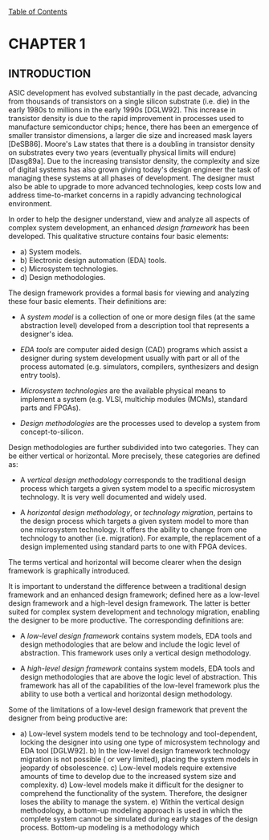 [Table of Contents](https://github.com/JeffDeCola/my-masters-thesis#table-of-contents)

# CHAPTER 1

## INTRODUCTION

ASIC development has evolved substantially in the past decade,
advancing from thousands of transistors on a single silicon substrate
(i.e. die) in the early 1980s to millions in the early 1990s [DGLW92].
This increase in transistor density is due to the rapid improvement in
processes used to manufacture semiconductor chips; hence, there has
been an emergence of smaller transistor dimensions, a larger die size
and increased mask layers [DeSB86]. Moore's Law states that there is a
doubling in transistor density on substrates every two years
(eventually physical limits will endure) [Dasg89a].
Due to the increasing transistor density, the complexity and size of
digital systems has also grown giving today's design engineer the task of
managing these systems at all phases of development. The designer
must also be able to upgrade to more advanced technologies, keep costs low
and address time-to-market concerns in a rapidly advancing technological environment.

In order to help the designer understand, view and analyze all aspects of
complex system development, an enhanced *design framework* has been developed.
This qualitative structure contains four basic elements:

* a) System models.
* b) Electronic design automation (EDA) tools.
* c) Microsystem technologies.
* d) Design methodologies.

The design framework provides a formal basis for viewing and analyzing these
four basic elements. Their definitions are:

* A *system model* is a collection of one or more design files
(at the same abstraction level) developed from a description tool
that represents a designer's idea.

* *EDA tools* are computer aided design (CAD) programs which assist a
designer during system development usually with part or all of the
process automated (e.g. simulators, compilers, synthesizers and design entry tools).

* *Microsystem technologies* are the available physical means to implement
a system (e.g. VLSI, multichip modules (MCMs), standard parts and FPGAs).

* *Design methodologies* are the processes used to develop a system from
concept-to-silicon.

Design methodologies are further subdivided into two categories.
They can be either vertical or horizontal. More precisely,
these categories are defined as:

* A *vertical design methodology* corresponds to the traditional design
process which targets a given system model to a specific microsystem technology.
It is very well documented and widely used.

* A *horizontal design methodology*, or *technology migration*, pertains to the
design process which targets a given system model to more than
one microsystem technology. It offers the ability to change from
one technology to another (i.e. migration). For example, the replacement
of a design implemented using standard parts to one with FPGA devices.

The terms vertical and horizontal will become clearer when the
design framework is graphically introduced.

It is important to understand the difference between a traditional design
framework and an enhanced design framework; defined here as a low-level
design framework and a high-level design framework. The latter is better
suited for complex system development and technology migration,
enabling the designer to be more productive. The corresponding definitions are:

* A *low-level design framework* contains system models, EDA tools and
design methodologies that are below and include the logic level of abstraction.
This framework uses only a vertical design methodology.

* A *high-level design framework* contains system models, EDA tools
and design methodologies that are above the logic level of abstraction.
This framework has all of the capabilities of the low-level framework
plus the ability to use both a vertical and horizontal design methodology.

Some of the limitations of a low-level design framework that prevent the designer from being productive are:

* a)	Low-level system models tend to be technology and tool-dependent, locking the designer into using one type of microsystem technology and EDA tool [DGLW92].
b)	In the low-level design framework technology migration is not possible ( or very limited), placing the system models in jeopardy of obsolescence.
c)	Low-level models require extensive amounts of time to develop due to the increased system size and complexity.
d)	Low-level models make it difficult for the designer to comprehend the functionality of the system. Therefore, the designer loses the ability to manage the system.
e)	Within the vertical design methodology, a bottom-up modeling approach is used in which the complete system cannot be simulated during early stages of the design process. Bottom-up modeling is a methodology which